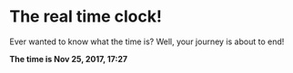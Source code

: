 # The real time clock!

Ever wanted to know what the time is? Well, your journey is about to end!

**The time is Nov 25, 2017, 17:27**
